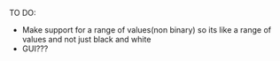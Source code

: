 TO DO:
* Make support for a range of values(non binary) so its like a range of values and not just black and white
* GUI???
